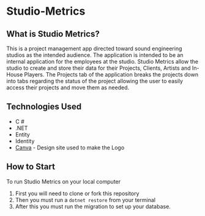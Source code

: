 # Studio-Metrics

## What is Studio Metrics?
This is a project management app directed toward sound engineering studios as the intended audience. The application is intended
to be an internal application for the employees at the studio. Studio Metrics allow the studio to create and store their data for
their Projects, Clients, Artists and In-House Players. The Projects tab of the application breaks the projects down into tabs regarding
the status of the project allowing the user to easily access their projects and move them as needed.

## Technologies Used
* C #
* .NET
* Entity
* Identity
* [Canva](https://www.canva.com/) - Design site used to make the Logo

## How to Start
To run Studio Metrics on your local computer
1. First you will need to clone or fork this repository
2. Then you must run a `dotnet restore` from your terminal
3. After this you must run the migration to set up your database.
